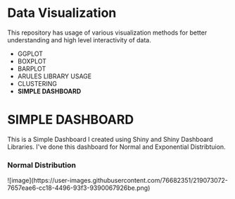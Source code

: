 # Data Visualization
This repository has usage of various visualization methods for better understanding and high level interactivity of data.
- GGPLOT
- BOXPLOT
- BARPLOT
- ARULES LIBRARY USAGE
- CLUSTERING
- **SIMPLE DASHBOARD**
<h1>SIMPLE DASHBOARD</h1>
This is a Simple Dashboard I created using Shiny and Shiny Dashboard Libraries. I've done this dashboard for Normal and Exponential Distribtuion.
<h3>Normal Distribution</h1>
![image](https://user-images.githubusercontent.com/76682351/219073072-7657eae6-cc18-4496-93f3-9390067926be.png)
